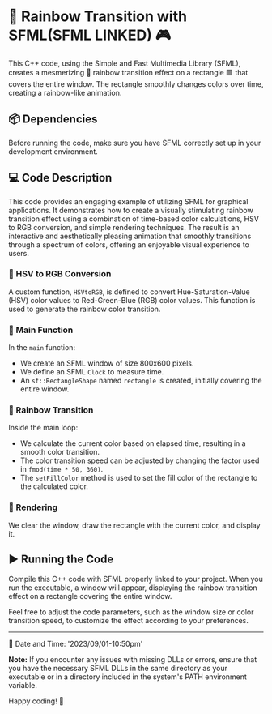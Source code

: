 # 🌈 Rainbow Transition with SFML(SFML LINKED) 🎮

This C++ code, using the Simple and Fast Multimedia Library (SFML), creates a mesmerizing 🌈 rainbow transition effect on a rectangle 🟩 that covers the entire window. The rectangle smoothly changes colors over time, creating a rainbow-like animation.

## 📦 Dependencies

Before running the code, make sure you have SFML correctly set up in your development environment.

## 💻 Code Description

This code provides an engaging example of utilizing SFML for graphical applications. It demonstrates how to create a visually stimulating rainbow transition effect using a combination of time-based color calculations, HSV to RGB conversion, and simple rendering techniques. The result is an interactive and aesthetically pleasing animation that smoothly transitions through a spectrum of colors, offering an enjoyable visual experience to users.

### 🌈 HSV to RGB Conversion

A custom function, `HSVtoRGB`, is defined to convert Hue-Saturation-Value (HSV) color values to Red-Green-Blue (RGB) color values. This function is used to generate the rainbow color transition.

### 🎯 Main Function

In the `main` function:

- We create an SFML window of size 800x600 pixels.
- We define an SFML `Clock` to measure time.
- An `sf::RectangleShape` named `rectangle` is created, initially covering the entire window.

### 🌟 Rainbow Transition

Inside the main loop:

- We calculate the current color based on elapsed time, resulting in a smooth color transition.
- The color transition speed can be adjusted by changing the factor used in `fmod(time * 50, 360)`.
- The `setFillColor` method is used to set the fill color of the rectangle to the calculated color.

### 🎨 Rendering

We clear the window, draw the rectangle with the current color, and display it.

## ▶️ Running the Code

Compile this C++ code with SFML properly linked to your project. When you run the executable, a window will appear, displaying the rainbow transition effect on a rectangle covering the entire window.

Feel free to adjust the code parameters, such as the window size or color transition speed, to customize the effect according to your preferences.

---

📅 Date and Time: '2023/09/01-10:50pm'

**Note:** If you encounter any issues with missing DLLs or errors, ensure that you have the necessary SFML DLLs in the same directory as your executable or in a directory included in the system's PATH environment variable.

Happy coding! 🚀

